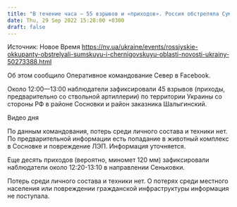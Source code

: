 ```yaml
---
title: "В течение часа — 55 взрывов и «приходов». Россия обстреляла Сумскую и Черниговскую области"
date: Thu, 29 Sep 2022 15:28:00 +0300
draft: false
---
```

Источник: Новое Время https://nv.ua/ukraine/events/rossiyskie-okkupanty-obstrelyali-sumskuyu-i-chernigovskuyu-oblasti-novosti-ukrainy-50273388.html


Об этом сообщило Оперативное командование Север в Facebook.

Около 12:00—13:00 наблюдатели зафиксировали 45 взрывов (приходы, предварительно со ствольной артиллерии) по территории Украины со стороны РФ в районе Сосновки и район заказника Шалыгинский.

 Видео дня   

По данным командования, потерь среди личного состава и техники нет. По предварительной информации есть попадание в животный комплекс в Сосновке и повреждение ЛЭП. Информация уточняется.

Еще десять приходов (вероятно, миномет 120 мм) зафиксировали наблюдатели около 12:20-13:10 в направлении Сеньковки.

Потерь среди личного состава и техники нет. О потерях среди местного населения или повреждении гражданской инфраструктуры информация не поступала.
